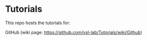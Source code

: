 # Tutorials

This repo hosts the tutorials for:

GitHub (wiki page: https://github.com/ysl-lab/Tutorials/wiki/Github)
